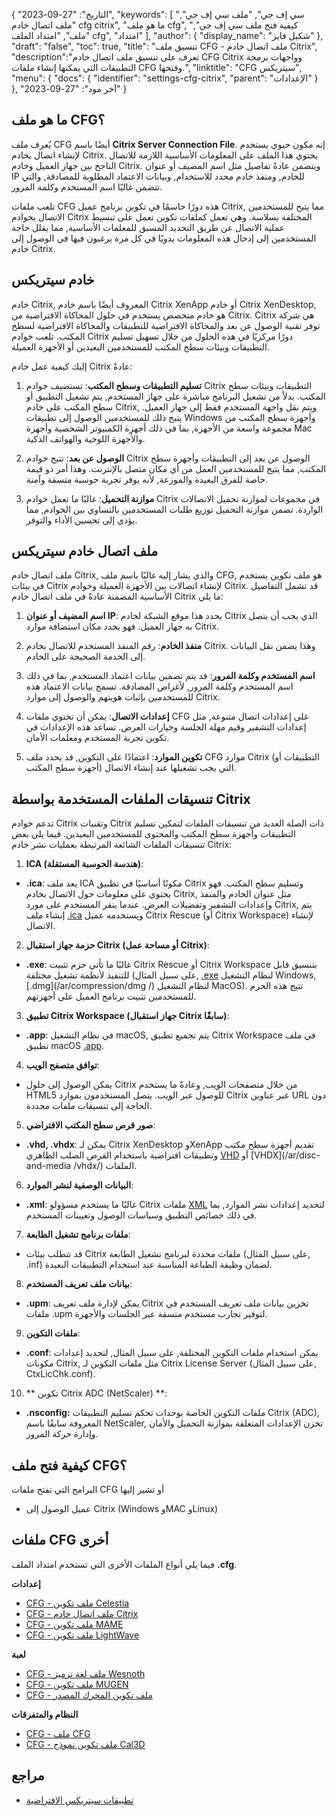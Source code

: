 {
"التاريخ": "27-09-2023",
  "keywords": [
"سي إف جي",
"ملف سي إف جي",
"ملف اتصال خادم cfg citrix",
"ما هو ملف cfg",
"كيفية فتح ملف سي إف جي",
"ملف",
"امتداد الملف cfg",
"امتداد"
],
  "author": {
"display_name": "شكيل فايز"
},
"draft": "false",
"toc": true,
"title": "تنسيق ملف CFG - ملف اتصال خادم Citrix",
  "description":"تعرف على تنسيق ملف اتصال خادم CFG Citrix وواجهات برمجة التطبيقات التي يمكنها إنشاء ملفات CFG وفتحها.",
"linktitle": "CFG سيتريكس",
  "menu": {
    "docs": {
      "identifier": "settings-cfg-citrix",
"parent": "الإعدادات"
}
},
"آخر مود": "27-09-2023"
}

## ما هو ملف CFG؟

يُعرف ملف CFG أيضًا باسم **Citrix Server Connection File**. إنه مكون حيوي يستخدم لإنشاء اتصال بخادم Citrix. يحتوي هذا الملف على المعلومات الأساسية اللازمة للاتصال الناجح بين جهاز العميل وخادم Citrix. ويتضمن عادةً تفاصيل مثل اسم المضيف أو عنوان IP للخادم, ومنفذ خادم محدد للاستخدام, وبيانات الاعتماد المطلوبة للمصادقة, والتي تتضمن غالبًا اسم المستخدم وكلمة المرور.

تلعب ملفات CFG هذه دورًا حاسمًا في تكوين برنامج عميل Citrix, مما يتيح للمستخدمين الاتصال بخوادم Citrix المختلفة بسلاسة. وهي تعمل كملفات تكوين تعمل على تبسيط عملية الاتصال عن طريق التحديد المسبق للمعلمات الأساسية, مما يقلل حاجة المستخدمين إلى إدخال هذه المعلومات يدويًا في كل مرة يرغبون فيها في الوصول إلى خادم Citrix.

## خادم سيتريكس

خادم Citrix, المعروف أيضًا باسم خادم Citrix XenApp أو خادم Citrix XenDesktop, هو خادم متخصص يستخدم في حلول المحاكاة الافتراضية من Citrix. Citrix هي شركة توفر تقنية الوصول عن بعد والمحاكاة الافتراضية للتطبيقات والمحاكاة الافتراضية لسطح المكتب. تلعب خوادم Citrix دورًا مركزيًا في هذه الحلول من خلال تسهيل تسليم التطبيقات وبيئات سطح المكتب للمستخدمين البعيدين أو الأجهزة العميلة.

إليك كيفية عمل خادم Citrix عادةً:

1. **تسليم التطبيقات وسطح المكتب**: تستضيف خوادم Citrix التطبيقات وبيئات سطح المكتب. بدلاً من تشغيل البرنامج مباشرة على جهاز المستخدم, يتم تشغيل التطبيق أو سطح المكتب على خادم Citrix, ويتم نقل واجهة المستخدم فقط إلى جهاز العميل. يتيح ذلك للمستخدمين الوصول إلى تطبيقات Windows وأجهزة سطح المكتب من مجموعة واسعة من الأجهزة, بما في ذلك أجهزة الكمبيوتر الشخصية وأجهزة Mac والأجهزة اللوحية والهواتف الذكية.
    















2. **الوصول عن بعد**: تتيح خوادم Citrix الوصول عن بعد إلى التطبيقات وأجهزة سطح المكتب, مما يتيح للمستخدمين العمل من أي مكان متصل بالإنترنت. وهذا أمر ذو قيمة خاصة للفرق البعيدة والموزعة, لأنه يوفر تجربة حوسبة متسقة وآمنة.
    















3. **موازنة التحميل**: غالبًا ما تعمل خوادم Citrix في مجموعات لموازنة تحميل الاتصالات الواردة. تضمن موازنة التحميل توزيع طلبات المستخدمين بالتساوي بين الخوادم, مما يؤدي إلى تحسين الأداء والتوفر.

## ملف اتصال خادم سيتريكس

ملف اتصال خادم Citrix, والذي يشار إليه غالبًا باسم ملف CFG, هو ملف تكوين يستخدم في بيئات Citrix لإنشاء اتصالات بين الأجهزة العميلة وخوادم Citrix. قد تشمل التفاصيل الأساسية المضمنة عادةً في ملف اتصال خادم Citrix ما يلي:

1. **اسم المضيف أو عنوان IP**: يحدد هذا موقع الشبكة لخادم Citrix الذي يجب أن يتصل به جهاز العميل. فهو يحدد مكان استضافة موارد Citrix.
    















2. **منفذ الخادم**: رقم المنفذ المستخدم للاتصال بخادم Citrix. وهذا يضمن نقل البيانات إلى الخدمة الصحيحة على الخادم.
    















3. **اسم المستخدم وكلمة المرور**: قد يتم تضمين بيانات اعتماد المستخدم, بما في ذلك اسم المستخدم وكلمة المرور, لأغراض المصادقة. تسمح بيانات الاعتماد هذه للمستخدمين بإثبات هويتهم والوصول إلى موارد Citrix.
    















4. **إعدادات الاتصال**: يمكن أن تحتوي ملفات CFG على إعدادات اتصال متنوعة, مثل إعدادات التشفير وقيم مهلة الجلسة وخيارات العرض. تساعد هذه الإعدادات في تكوين تجربة المستخدم ومعلمات الأمان.
    















5. **تكوين الموارد**: اعتمادًا على التكوين, قد يحدد ملف CFG موارد Citrix (التطبيقات أو أجهزة سطح المكتب) التي يجب تشغيلها عند إنشاء الاتصال.

## تنسيقات الملفات المستخدمة بواسطة Citrix

تدعم خوادم Citrix وتقنيات Citrix ذات الصلة العديد من تنسيقات الملفات لتمكين تسليم التطبيقات وأجهزة سطح المكتب والمحتوى للمستخدمين البعيدين. فيما يلي بعض تنسيقات الملفات الشائعة المرتبطة بعمليات نشر خادم Citrix:

1. **ICA (هندسة الحوسبة المستقلة)**:
    















- **.ica**: يعد ملف ICA مكونًا أساسيًا في تطبيق Citrix وتسليم سطح المكتب. فهو يحتوي على معلومات حول الاتصال بخادم Citrix, مثل عنوان الخادم والمنفذ وإعدادات التشفير وتفضيلات العرض. عندما ينقر المستخدم على مورد Citrix, يتم إنشاء ملف [.ica](/ar/misc/ica/) ويستخدمه عميل Citrix Rescue (أو Citrix Workspace) لإنشاء الاتصال.
2. **حزمة جهاز استقبال Citrix (أو مساحة عمل Citrix)**:
    















- **.exe**: غالبًا ما تأتي حزم تثبيت Citrix Rescue أو Citrix Workspace بتنسيق قابل للتنفيذ لأنظمة تشغيل مختلفة (على سبيل المثال, [.exe](/ar/executable/exe/) لنظام التشغيل Windows, [.dmg](/ar/compression/dmg /) لنظام التشغيل MacOS). تتيح هذه الحزم للمستخدمين تثبيت برنامج العميل على أجهزتهم.
3. **تطبيق Citrix Workspace (جهاز استقبال Citrix سابقًا)**:
    















- **.app**: في نظام التشغيل macOS, يتم تجميع تطبيق Citrix Workspace في ملف تطبيق macOS [.app](/ar/executable/app/).
4. **توافق متصفح الويب**:
    















- يمكن الوصول إلى حلول Citrix من خلال متصفحات الويب, وعادةً ما يستخدم HTML5 للوصول عبر الويب. يتصل المستخدمون بموارد Citrix عبر عناوين URL دون الحاجة إلى تنسيقات ملفات محددة.
5. **صور قرص سطح المكتب الافتراضي**:
    















- **.vhd, .vhdx**: يمكن لـ Citrix XenDesktop وXenApp تقديم أجهزة سطح مكتب وتطبيقات افتراضية باستخدام القرص الصلب الظاهري [VHD](/ar/disc-and-media/vhd/) أو [VHDX](/ar/disc-and-media /vhdx/) الملفات.
6. **البيانات الوصفية لنشر الموارد**:
    















- **.xml**: غالبًا ما يستخدم مسؤولو Citrix ملفات [XML](/ar/web/xml/) لتحديد إعدادات نشر الموارد, بما في ذلك خصائص التطبيق وسياسات الوصول وتعيينات المستخدم.
7. **ملفات برنامج تشغيل الطابعة**:
    















- قد تتطلب بيئات Citrix ملفات محددة لبرنامج تشغيل الطابعة (على سبيل المثال, .inf) لضمان وظيفة الطباعة المناسبة عند استخدام التطبيقات البعيدة.
8. **بيانات ملف تعريف المستخدم**:
    















- **.upm**: يمكن لإدارة ملف تعريف Citrix تخزين بيانات ملف تعريف المستخدم في ملفات .upm لتوفير تجارب مستخدم متسقة عبر الجلسات والأجهزة.
9. **ملفات التكوين**:
    















- **.conf**: يمكن استخدام ملفات التكوين المختلفة, على سبيل المثال, لتحديد إعدادات مكونات Citrix, مثل ملفات التكوين لـ Citrix License Server (على سبيل المثال, CtxLicChk.conf).
10. ** تكوين Citrix ADC (NetScaler) **:

- **.nsconfig:** ملفات التكوين الخاصة بوحدات تحكم تسليم التطبيقات Citrix (ADC), المعروفة سابقًا باسم NetScaler, تخزن الإعدادات المتعلقة بموازنة التحميل والأمان وإدارة حركة المرور.

## كيفية فتح ملف CFG؟

البرامج التي تفتح ملفات CFG أو تشير إليها

- عميل الوصول إلى Citrix (Windows وMAC وLinux)

## ملفات CFG أخرى

فيما يلي أنواع الملفات الأخرى التي تستخدم امتداد الملف **.cfg**.

**إعدادات**
- [CFG - ملف تكوين Celestia](/ar/settings/cfg-celestia/)
- [CFG - ملف اتصال خادم Citrix](/ar/settings/cfg-citrix/)
- [CFG - ملف تكوين MAME](/ar/settings/cfg-mame/)
- [CFG - ملف تكوين LightWave](/ar/settings/cfg-lightwave/)

**لعبة**
- [CFG - ملف لغة ترميز Wesnoth](/ar/game/cfg-wesnoth/)
- [CFG - ملف تكوين MUGEN](/ar/game/cfg-mugen/)
- [CFG - ملف تكوين المحرك المصدر](/ar/game/cfg-sourceengine/)

**النظام والمتفرقات**
- [CFG - ملف CFG](/ar/system/cfg/)
- [CFG - ملف تكوين نموذج Cal3D](/ar/misc/cfg-cal3d/)

## مراجع
* [تطبيقات سيتريكس الافتراضية](https://en.wikipedia.org/wiki/Citrix_Virtual_Apps)


